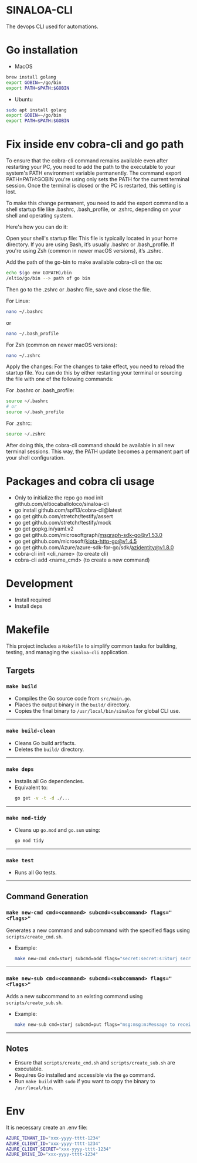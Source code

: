 # SINALOA-CLI
The devops CLI used for automations.


# Go installation

- MacOS
```bash
brew install golang
export GOBIN=~/go/bin
export PATH=$PATH:$GOBIN
```

- Ubuntu
```bash
sudo apt install golang
export GOBIN=~/go/bin
export PATH=$PATH:$GOBIN
```

# Fix inside env cobra-cli and go path

To ensure that the cobra-cli command remains available even after restarting your PC, you need to add the path to the executable to your system's PATH environment variable permanently. The command export PATH=$PATH:$GOBIN you're using only sets the PATH for the current terminal session. Once the terminal is closed or the PC is restarted, this setting is lost.

To make this change permanent, you need to add the export command to a shell startup file like .bashrc, .bash_profile, or .zshrc, depending on your shell and operating system.

Here's how you can do it:

Open your shell's startup file: This file is typically located in your home directory. If you are using Bash, it’s usually .bashrc or .bash_profile. If you're using Zsh (common in newer macOS versions), it’s .zshrc.

Add the path of the go-bin to make available cobra-cli on the os:
```bash
echo $(go env GOPATH)/bin
/eltio/go/bin --> path of go bin
```
Then go to the .zshrc or .bashrc file, save and close the file.

For Linux:
```bash
nano ~/.bashrc
```
or
```bash
nano ~/.bash_profile
```
For Zsh (common on newer macOS versions):
```bash
nano ~/.zshrc
```

Apply the changes: For the changes to take effect, you need to reload the startup file. You can do this by either restarting your terminal or sourcing the file with one of the following commands:

For .bashrc or .bash_profile:
```bash
source ~/.bashrc
# or
source ~/.bash_profile
```

For .zshrc:
```bash
source ~/.zshrc
```

After doing this, the cobra-cli command should be available in all new terminal sessions. This way, the PATH update becomes a permanent part of your shell configuration.


# Packages and cobra cli usage

- Only to initialize the repo go mod init github.com/eltiocaballoloco/sinaloa-cli
- go install github.com/spf13/cobra-cli@latest
- go get github.com/stretchr/testify/assert
- go get github.com/stretchr/testify/mock
- go get gopkg.in/yaml.v2
- go get github.com/microsoftgraph/msgraph-sdk-go@v1.53.0
- go get github.com/microsoft/kiota-http-go@v1.4.5
- go get github.com/Azure/azure-sdk-for-go/sdk/azidentity@v1.8.0
- cobra-cli init <cli_name> (to create cli)
- cobra-cli add <name_cmd> (to create a new command)


# Development

- Install required
- Install deps


# Makefile

This project includes a `Makefile` to simplify common tasks for building, testing, and managing the `sinaloa-cli` application.

## Targets

### `make build`
- Compiles the Go source code from `src/main.go`.
- Places the output binary in the `build/` directory.
- Copies the final binary to `/usr/local/bin/sinaloa` for global CLI use.

---

### `make build-clean`
- Cleans Go build artifacts.
- Deletes the `build/` directory.

---

### `make deps`
- Installs all Go dependencies.
- Equivalent to:  
  ```bash
  go get -v -t -d ./...
  ```

---

### `make mod-tidy`
- Cleans up `go.mod` and `go.sum` using:
  ```bash
  go mod tidy
  ```

---

### `make test`
- Runs all Go tests.

---

## Command Generation

### `make new-cmd cmd=<command> subcmd=<subcommand> flags="<flags>"`
Generates a new command and subcommand with the specified flags using `scripts/create_cmd.sh`.

- Example:
  ```bash
  make new-cmd cmd=storj subcmd=add flags="secret:secret:s:Storj secret to connect within:true:|path:path:p:Path to store file:true:"
  ```

---

### `make new-sub cmd=<command> subcmd=<subcommand> flags="<flags>"`
Adds a new subcommand to an existing command using `scripts/create_sub.sh`.

- Example:
  ```bash
  make new-sub cmd=storj subcmd=put flags="msg:msg:m:Message to receive:true:|path:path:p:Storage path:true:"
  ```

---

## Notes
- Ensure that `scripts/create_cmd.sh` and `scripts/create_sub.sh` are executable.
- Requires Go installed and accessible via the `go` command.
- Run `make build` with `sudo` if you want to copy the binary to `/usr/local/bin`.


# Env

It is necessary create an .env file:

```bash
AZURE_TENANT_ID="xxx-yyyy-tttt-1234"
AZURE_CLIENT_ID="xxx-yyyy-tttt-1234"
AZURE_CLIENT_SECRET="xxx-yyyy-tttt-1234"
AZURE_DRIVE_ID="xxx-yyyy-tttt-1234"
```